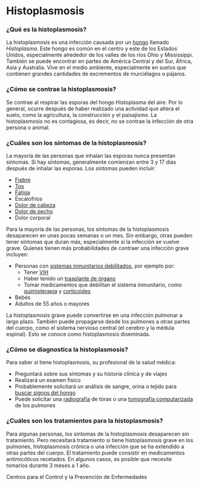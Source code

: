 Histoplasmosis
==============


### ¿Qué es la histoplasmosis?


La histoplasmosis es una infección causada por un [hongo](https://medlineplus.gov/spanish/fungalinfections.html) llamado *Histoplasma*. Este hongo es común en el centro y este de los Estados Unidos, especialmente alrededor de los valles de los ríos Ohio y Mississippi. También se puede encontrar en partes de América Central y del Sur, África, Asia y Australia. Vive en el medio ambiente, especialmente en suelos que contienen grandes cantidades de excrementos de murciélagos o pájaros.


### ¿Cómo se contrae la histoplasmosis?


Se contrae al respirar las esporas del hongo Histoplasma del aire. Por lo general, ocurre después de haber realizado una actividad que altera el suelo, como la agricultura, la construcción y el paisajismo. La histoplasmosis no es contagiosa, es decir, no se contrae la infección de otra persona o animal.


### ¿Cuáles son los síntomas de la histoplasmosis?


La mayoría de las personas que inhalan las esporas nunca presentan síntomas. Si hay síntomas, generalmente comienzan entre 3 y 17 días después de inhalar las esporas. Los síntomas pueden incluir:


* [Fiebre](https://medlineplus.gov/spanish/fever.html)
* [Tos](https://medlineplus.gov/spanish/cough.html)
* [Fatiga](https://medlineplus.gov/spanish/fatigue.html)
* Escalofríos
* [Dolor de cabeza](https://medlineplus.gov/spanish/headache.html)
* [Dolor de pecho](https://medlineplus.gov/spanish/chestpain.html)
* Dolor corporal


Para la mayoría de las personas, los síntomas de la histoplasmosis desaparecen en unas pocas semanas o un mes. Sin embargo, otras pueden tener síntomas que duran más, especialmente si la infección se vuelve grave. Quienes tienen más probabilidades de contraer una infección grave incluyen:


* Personas con [sistemas inmunitarios debilitados](https://medlineplus.gov/spanish/immunesystemanddisorders.html), por ejemplo por:
	+ Tener [VIH](https://medlineplus.gov/spanish/hiv.html)
	+ Haber tenido un [trasplante de órgano](https://medlineplus.gov/spanish/organtransplantation.html)
	+ Tomar medicamentos que debilitan el sistema inmunitario, como [quimioterapia](https://medlineplus.gov/spanish/cancerchemotherapy.html) y [corticoides](https://medlineplus.gov/spanish/steroids.html)
* Bebés
* Adultos de 55 años o mayores


La histoplasmosis grave puede convertirse en una infección pulmonar a largo plazo. También puede propagarse desde los pulmones a otras partes del cuerpo, como el sistema nervioso central (el cerebro y la médula espinal). Esto se conoce como histoplasmosis diseminada.


### ¿Cómo se diagnostica la histoplasmosis?


Para saber si tiene histoplasmosis, su profesional de la salud médica:


* Preguntará sobre sus síntomas y su historia clínica y de viajes
* Realizará un examen físico
* Probablemente solicitará un análisis de sangre, orina o tejido para [buscar signos del hongo](https://medlineplus.gov/spanish/pruebas-de-laboratorio/prueba-de-cultivo-fungico/)
* Puede solicitar una [radiografía](https://medlineplus.gov/spanish/xrays.html) de tórax o una [tomografía computarizada](https://medlineplus.gov/spanish/ctscans.html) de los pulmones


### ¿Cuáles son los tratamientos para la histoplasmosis?


Para algunas personas, los síntomas de la histoplasmosis desaparecen sin tratamiento. Pero necesitará tratamiento si tiene histoplasmosis grave en los pulmones, histoplasmosis crónica o una infección que se ha extendido a otras partes del cuerpo. El tratamiento puede consistir en medicamentos antimicóticos recetados. En algunos casos, es posible que necesite tomarlos durante 3 meses a 1 año.


Centros para el Control y la Prevención de Enfermedades

